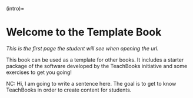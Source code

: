 (intro)=
# Welcome to the Template Book

_This is the first page the student will see when opening the url._

This book can be used as a template for other books. It includes a starter package of the software developed by the TeachBooks initiative and some exercises to get you going!

NC: Hi, I am going to write a sentence here. The goal is to get to know TeachBooks in order to create content for students.


